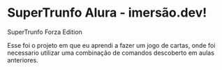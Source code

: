 # SuperTrunfo Alura - imersão.dev!

SuperTrunfo Forza Edition

Esse foi o projeto em que eu aprendi a fazer um jogo de cartas, onde foi necessario utilizar uma combinação de comandos descoberto em aulas anteriores.
